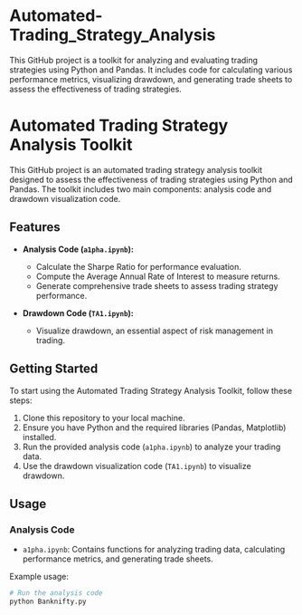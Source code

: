 # Automated-Trading_Strategy_Analysis
This GitHub project is a toolkit for analyzing and evaluating trading strategies using Python and Pandas. It includes code for calculating various performance metrics, visualizing drawdown, and generating trade sheets to assess the effectiveness of trading strategies.


# Automated Trading Strategy Analysis Toolkit

This GitHub project is an automated trading strategy analysis toolkit designed to assess the effectiveness of trading strategies using Python and Pandas. The toolkit includes two main components: analysis code and drawdown visualization code.

## Features

- **Analysis Code (`a1pha.ipynb`):**
  - Calculate the Sharpe Ratio for performance evaluation.
  - Compute the Average Annual Rate of Interest to measure returns.
  - Generate comprehensive trade sheets to assess trading strategy performance.

- **Drawdown Code (`TA1.ipynb`):**
  - Visualize drawdown, an essential aspect of risk management in trading.

## Getting Started

To start using the Automated Trading Strategy Analysis Toolkit, follow these steps:

1. Clone this repository to your local machine.
2. Ensure you have Python and the required libraries (Pandas, Matplotlib) installed.
3. Run the provided analysis code (`a1pha.ipynb`) to analyze your trading data.
4. Use the drawdown visualization code (`TA1.ipynb`) to visualize drawdown.

## Usage

### Analysis Code

- `a1pha.ipynb`: Contains functions for analyzing trading data, calculating performance metrics, and generating trade sheets.

Example usage:

```python
# Run the analysis code
python Banknifty.py

